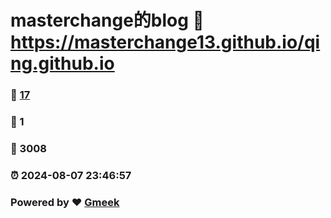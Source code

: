 # masterchange的blog :link: https://masterchange13.github.io/qing.github.io 
### :page_facing_up: [17](https://masterchange13.github.io/qing.github.io/tag.html) 
### :speech_balloon: 1 
### :hibiscus: 3008 
### :alarm_clock: 2024-08-07 23:46:57 
### Powered by :heart: [Gmeek](https://github.com/Meekdai/Gmeek)
